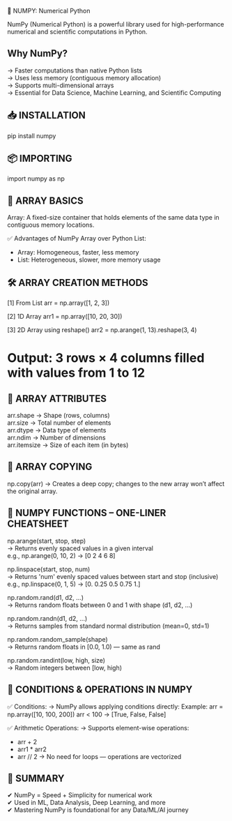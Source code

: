 📌 NUMPY: Numerical Python

NumPy (Numerical Python) is a powerful library used for high-performance numerical and scientific computations in Python.

Why NumPy?
-----------
→ Faster computations than native Python lists  
→ Uses less memory (contiguous memory allocation)  
→ Supports multi-dimensional arrays  
→ Essential for Data Science, Machine Learning, and Scientific Computing

📥 INSTALLATION
----------------
pip install numpy

📦 IMPORTING
-------------
import numpy as np

🧊 ARRAY BASICS
-----------------
Array: A fixed-size container that holds elements of the same data type in contiguous memory locations.

✅ Advantages of NumPy Array over Python List:
- Array: Homogeneous, faster, less memory
- List: Heterogeneous, slower, more memory usage

🛠️ ARRAY CREATION METHODS
----------------------------
[1] From List
arr = np.array([1, 2, 3])

[2] 1D Array
arr1 = np.array([10, 20, 30])

[3] 2D Array using reshape()
arr2 = np.arange(1, 13).reshape(3, 4)
# Output: 3 rows × 4 columns filled with values from 1 to 12

📏 ARRAY ATTRIBUTES
---------------------
arr.shape      → Shape (rows, columns)  
arr.size       → Total number of elements  
arr.dtype      → Data type of elements  
arr.ndim       → Number of dimensions  
arr.itemsize   → Size of each item (in bytes)

🔁 ARRAY COPYING
-------------------
np.copy(arr) → Creates a deep copy; changes to the new array won’t affect the original array.

🚀 NUMPY FUNCTIONS – ONE-LINER CHEATSHEET
------------------------------------------
np.arange(start, stop, step)  
→ Returns evenly spaced values in a given interval  
e.g., np.arange(0, 10, 2) → [0 2 4 6 8]

np.linspace(start, stop, num)  
→ Returns 'num' evenly spaced values between start and stop (inclusive)  
e.g., np.linspace(0, 1, 5) → [0. 0.25 0.5 0.75 1.]

np.random.rand(d1, d2, ...)  
→ Returns random floats between 0 and 1 with shape (d1, d2, ...)

np.random.randn(d1, d2, ...)  
→ Returns samples from standard normal distribution (mean=0, std=1)

np.random.random_sample(shape)  
→ Returns random floats in [0.0, 1.0) — same as rand

np.random.randint(low, high, size)  
→ Random integers between [low, high)

📌 CONDITIONS & OPERATIONS IN NUMPY
-------------------------------------
✅ Conditions:
→ NumPy allows applying conditions directly:
Example:
  arr = np.array([10, 100, 200])
  arr < 100 → [True, False, False]

✅ Arithmetic Operations:
→ Supports element-wise operations:
  - arr + 2
  - arr1 * arr2
  - arr // 2
→ No need for loops — operations are vectorized

🎯 SUMMARY
-------------
✔ NumPy = Speed + Simplicity for numerical work  
✔ Used in ML, Data Analysis, Deep Learning, and more  
✔ Mastering NumPy is foundational for any Data/ML/AI journey
